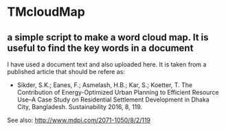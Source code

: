 # TMcloudMap

## a simple script to make a word cloud map. It is useful to find the key words in a document

I have used a document text and also uploaded here. It is taken from a published article that should be refere as:

- Sikder, S.K.; Eanes, F.; Asmelash, H.B.; Kar, S.; Koetter, T.	The Contribution of Energy-Optimized Urban Planning to Efficient Resource Use–A Case Study on Residential Settlement Development in Dhaka City, Bangladesh. Sustainability 2016, 8, 119.

See also: http://www.mdpi.com/2071-1050/8/2/119
